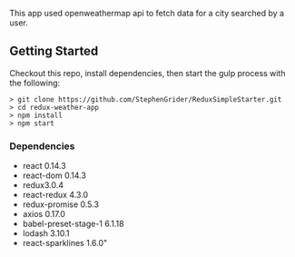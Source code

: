 This app used openweathermap api to fetch data for a city searched by a user.

## Getting Started
Checkout this repo, install dependencies, then start the gulp process with the following:

```
> git clone https://github.com/StephenGrider/ReduxSimpleStarter.git
> cd redux-weather-app
> npm install
> npm start
```
### Dependencies
* react 0.14.3
* react-dom 0.14.3
* redux3.0.4
* react-redux 4.3.0
* redux-promise 0.5.3
* axios 0.17.0
* babel-preset-stage-1 6.1.18
* lodash 3.10.1
* react-sparklines 1.6.0"

